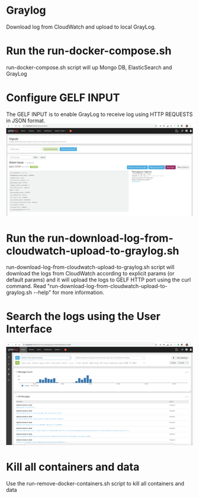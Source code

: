 # Graylog
Download log from CloudWatch and upload to local GrayLog.

# Run the run-docker-compose.sh
run-docker-compose.sh script will up Mongo DB, ElasticSearch and GrayLog

# Configure GELF INPUT
The GELF INPUT is to enable GrayLog to receive log using HTTP REQUESTS in JSON format.
![GELF INPUT](https://github.com/cesaralcancio/graylog/blob/master/images/graylog1.png?raw=true)

# Run the run-download-log-from-cloudwatch-upload-to-graylog.sh
run-download-log-from-cloudwatch-upload-to-graylog.sh script will download the logs from CloudWatch according to explicit params (or default params) and it will upload the logs to GELF HTTP port using the curl command.
Read "run-download-log-from-cloudwatch-upload-to-graylog.sh --help" for more information.

# Search the logs using the User Interface
![SEARCH LOG](https://github.com/cesaralcancio/graylog/blob/master/images/graylog2.png?raw=true)

# Kill all containers and data
Use the run-remove-docker-containers.sh script to kill all containers and data

